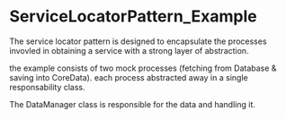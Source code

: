 # ServiceLocatorPattern_Example

The service locator pattern is designed to encapsulate the processes invovled in obtaining a service with a strong layer of abstraction.

the example consists of two mock processes (fetching from Database & saving into CoreData). each process abstracted away in a single responsability class.

The DataManager class is responsible for the data and handling it.

